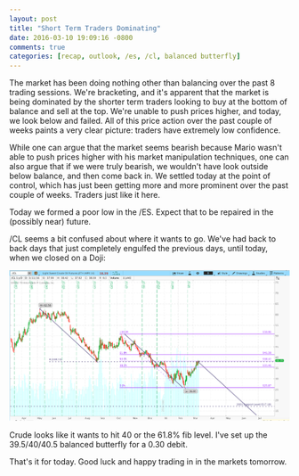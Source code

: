 ```yaml
---
layout: post
title: "Short Term Traders Dominating"
date: 2016-03-10 19:09:16 -0800
comments: true
categories: [recap, outlook, /es, /cl, balanced butterfly]
---
```


The market has been doing nothing other than balancing over the past 8 trading sessions. We're bracketing, and it's apparent that the market is being dominated by the shorter term traders looking to buy at the bottom of balance and sell at the top. We're unable to push prices higher, and today, we look below and failed. All of this price action over the past couple of weeks paints a very clear picture: traders have extremely low confidence.

While one can argue that the market seems bearish because Mario wasn't able to push prices higher with his market manipulation techniques, one can also argue that if we were truly bearish, we wouldn't have look outside below balance, and then come back in. We settled today at the point of control, which has just been getting more and more prominent over the past couple of weeks. Traders just like it here.

Today we formed a poor low in the /ES. Expect that to be repaired in the (possibly near) future.

/CL seems a bit confused about where it wants to go. We've had back to back days that just completely engulfed the previous days, until today, when we closed on a Doji:

[![/CL - 2016-03-10 Daily Time Frame - Doji, Fibonacci](/images/blog/03102016/cl_f.png)](/images/blog/03102016/cl_f.png)

Crude looks like it wants to hit 40 or the 61.8% fib level. I've set up the 39.5/40/40.5 balanced butterfly for a 0.30 debit.

That's it for today. Good luck and happy trading in in the markets tomorrow.
